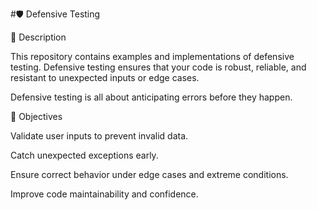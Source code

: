 #🛡️ Defensive Testing


📖 Description

This repository contains examples and implementations of defensive testing.
Defensive testing ensures that your code is robust, reliable, and resistant to unexpected inputs or edge cases.

Defensive testing is all about anticipating errors before they happen.

🎯 Objectives

Validate user inputs to prevent invalid data.

Catch unexpected exceptions early.

Ensure correct behavior under edge cases and extreme conditions.

Improve code maintainability and confidence.
